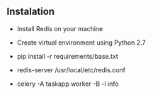 ## Instalation

- Install Redis on your machine
- Create virtual environment using Python 2.7
- pip install -r requirements/base.txt

- redis-server /usr/local/etc/redis.conf
- celery -A taskapp worker -B -l info